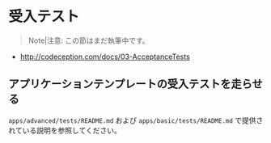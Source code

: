受入テスト
==========

> Note|注意: この節はまだ執筆中です。

- http://codeception.com/docs/03-AcceptanceTests


アプリケーションテンプレートの受入テストを走らせる
--------------------------------------------------

`apps/advanced/tests/README.md` および `apps/basic/tests/README.md` で提供されている説明を参照してください。
